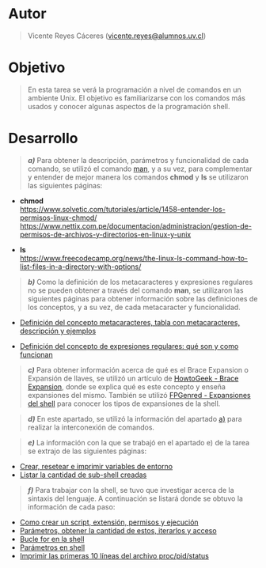 # Autor

> Vicente Reyes Cáceres (<vicente.reyes@alumnos.uv.cl>)

# Objetivo

> En esta tarea se verá la programación a nivel de comandos en un ambiente Unix. El objetivo es familiarizarse con los comandos más usados y conocer algunas aspectos de la programación shell.

# Desarrollo

> <a name = "item1"></a> **_a)_** Para obtener la descripción, parámetros y funcionalidad de cada comando, se utilizó el comando [man](https://man7.org/linux/man-pages/man1/man.1.html), y a su vez, para complementar y entender de mejor manera los comandos **chmod** y **ls** se utilizaron las siguientes páginas:

- **chmod**  
  <https://www.solvetic.com/tutoriales/article/1458-entender-los-permisos-linux-chmod/>  
  <https://www.nettix.com.pe/documentacion/administracion/gestion-de-permisos-de-archivos-y-directorios-en-linux-y-unix>

- **ls**  
  <https://www.freecodecamp.org/news/the-linux-ls-command-how-to-list-files-in-a-directory-with-options/>

> **_b)_** Como la definición de los metacaracteres y expresiones regulares no se pueden obtener a través del comando **man**, se utilizaron las siguientes páginas para obtener información sobre las definiciones de los conceptos, y a su vez, de cada metacaracter y funcionalidad.

- [Definición del concepto metacaracteres, tabla con metacaracteres, descripción y ejemplos](https://www.ibm.com/docs/es/netcoolomnibus/8.1?topic=SSSHTQ_8.1.0/com.ibm.netcool_OMNIbus.doc_8.1.0/omnibus/wip/common/reference/omn_ref_re_metacharacters.html)

- [Definición del concepto de expresiones regulares: qué son y como funcionan](https://sg.com.mx/content/view/545)

> **_c)_** Para obtener información acerca de qué es el Brace Expansion o Expansión de llaves, se utilizó un artículo de [HowtoGeek - Brace Expansion](https://www.howtogeek.com/725657/how-to-use-brace-expansion-in-linuxs-bash-shell/), donde se explica qué es este concepto y enseña expansiones del mismo. También se utilizó [FPGenred - Expansiones del shell](https://www.fpgenred.es/GNU-Linux/expansin_del_shell.html) para conocer los tipos de expansiones de la shell.

> **_d)_** En este apartado, se utilizó la información del apartado [a)](#item1) para realizar la interconexión de comandos.

> **_e)_** La información con la que se trabajó en el apartado e) de la tarea se extrajo de las siguientes páginas:

- [Crear, resetear e imprimir variables de entorno](https://www.hostinger.es/tutoriales/variables-de-entorno-linux-como-leerlas-y-configurarlas-vps)
- [Listar la cantidad de sub-shell creadas](https://blog.carreralinux.com.ar/2017/01/informacion-sobre-bash-subshell/)

> **_f)_** Para trabajar con la shell, se tuvo que investigar acerca de la sintaxis del lenguaje. A continuación se listará donde se obtuvo la información de cada paso:

- [Como crear un script, extensión, permisos y ejecución](https://computernewage.com/2019/01/13/scripting-linux-bash-crear-ejecutar-script/#crear-script)
- [Parámetros, obtener la cantidad de estos, iterarlos y acceso](https://likegeeks.com/es/scripting-de-bash-parametros-y-opciones/)
- [Bucle for en la shell](https://www.hostinger.es/tutoriales/bash-for-loop-guia-ejemplos)
- [Parámetros en shell](https://victorroblesweb.es/2016/08/27/parametros-en-shell-script/)
- [Imprimir las primeras 10 líneas del archivo proc/pid/status](https://superuser.com/questions/564554/how-to-set-max-line-in-cat-command)
